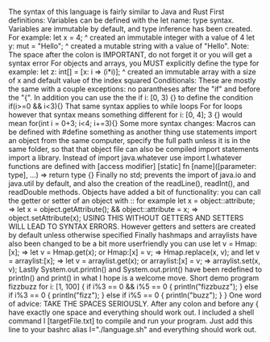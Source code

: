 The syntax of this language is fairly similar to Java and Rust
First definitions: 
Variables can be defined with the let name: type syntax. Variables are immutable by default, and type inference has been created. 
For example:
let x = 4;
    ^ created an immutable integer with a value of 4
let y: mut = "Hello";
	^ created a mutable string with a value of "Hello". Note: The space after the colon is IMPORTANT, do not forget it or you will get a syntax error
For objects and arrays, you MUST explicitly define the type
for example:
let z: int[] = [x: i => (i*i)];
	^ created an immutable array with a size of x and default value of the index squared
Conditionals:
These are mostly the same with a couple exceptions:
no parantheses after the "if" and before the "{". In addition you can use the the 
if i: [0, 3) {}
to define the condition if(i>=0 && i<3){}
That same syntax applies to while loops
For for loops however that syntax means something different
for i: [0, 4]; 3 {}
would mean for(int i = 0+3; i<4; i+=3){}
Some more syntax changes:
Macros can be defined with #define something as another thing
use statements import an object from the same computer, specify the full path unless it is in the same folder, so that that object file can also be compiled
import statements import a library. Instead of import java.whatever use import I.whatever
functions are defined with [access modifier] [static] fn [name]([parameter: type], ...) => return type {}
Finally no std; prevents the import of java.io and java.util by default, and also the creation of the readLine(), readInt(), and readDouble methods.
Objects have added a bit of functionality: you can call the getter or setter of an object with ::
for example let x = object::attribute; => let x = object.getAttribute(); && object::attribute = x; => object.setAttribute(x); USING THIS WITHOUT GETTERS AND SETTERS WILL LEAD TO SYNTAX ERRORS. However getters and setters are created by default unless otherwise specified
Finally hashmaps and arraylists have also been changed to be a bit more userfriendly
you can use let v = Hmap:[x]; => let v = Hmap.get(x); or Hmap:[x] = v; => Hmap.replace(x, v); and  let v = arraylist:[x]; => let v = arraylist.get(x); or arraylist:[x] = v; => arraylist.set(x, v); 
Lastly System.out.println() and System.out.print() have been redefined to println() and print() in what I hope is a welcome move.
Short demo program fizzbuzz
for i: [1, 100] {
	if i%3 == 0 && i%5 == 0 {
		println("fizzbuzz");
	} else if i%3 == 0 {
		println("fizz");
	} else if i%5 == 0 {
		println("buzz");
	}
}
One word of advice: TAKE THE SPACES SERIOUSLY. After any colon and before any { have exactly one space and everything should work out. I included a shell command I [targetFile.txt] to compile and run your program. Just add this line to your bashrc alias I="./language.sh" and everything should work out.
